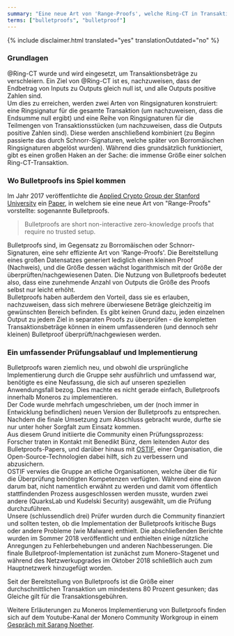 ```yaml
---
summary: "Eine neue Art von 'Range-Proofs', welche Ring-CT in Transaktionen ersetzen, um die gesendeten Beträge zu verschleiern"
terms: ["bulletproofs", "bulletproof"]
---
```


{% include disclaimer.html translated="yes" translationOutdated="no" %}

### Grundlagen

@Ring-CT wurde und wird eingesetzt, um Transaktionsbeträge zu verschleiern. Ein Ziel von @Ring-CT ist es, nachzuweisen, dass der Endbetrag von Inputs zu Outputs gleich null ist, und alle Outputs positive Zahlen sind.  
Um dies zu erreichen, werden zwei Arten von Ringsignaturen konstruiert: eine Ringsignatur für die gesamte Transaktion (um nachzuweisen, dass die Endsumme null ergibt) und eine Reihe von Ringsignaturen für die Teilmengen von Transaktionsstücken (um nachzuweisen, dass die Outputs positive Zahlen sind). Diese werden anschließend kombiniert (zu Beginn passierte das durch Schnorr-Signaturen, welche später von Borromäischen Ringsignaturen abgelöst wurden). 
Während dies grundsätzlich funktioniert, gibt es einen großen Haken an der
Sache: die immense Größe einer solchen Ring-CT-Transaktion.

### Wo Bulletproofs ins Spiel kommen

Im Jahr 2017 veröffentlichte die [Applied Crypto Group der Stanford University](https://crypto.stanford.edu/bulletproofs/) ein [Paper](https://eprint.iacr.org/2017/1066.pdf), in welchem sie eine neue Art von "Range-Proofs" vorstellte: sogenannte Bulletproofs. 

> Bulletproofs are short non-interactive zero-knowledge proofs that require no trusted setup. 

Bulletproofs sind, im Gegensatz zu Borromäischen oder Schnorr-Signaturen, eine sehr effiziente Art von 'Range-Proofs'. Die Bereitstellung eines großen Datensatzes generiert lediglich einen kleinen Proof (Nachweis), und die Größe dessen wächst logarithmisch mit der Größe der überprüften/nachgewiesenen Daten. 
Die Nutzung von Bulletproofs bedeutet also, dass eine zunehmende Anzahl von Outputs die Größe des Proofs selbst nur leicht erhöht.  
Bulletproofs haben außerdem den Vorteil, dass sie es erlauben, nachzuweisen,
dass sich mehrere überwiesene Beträge gleichzeitig im gewünschten Bereich
befinden. Es gibt keinen Grund dazu, jeden einzelnen Output zu jedem Ziel in
separaten Proofs zu überprüfen - die kompletten Transaktionsbeträge können
in einem umfassenderen (und dennoch sehr kleinen) Bulletproof
überprüft/nachgewiesen werden.

### Ein umfassender Prüfungsablauf und Implementierung

Bulletproofs waren ziemlich neu, und obwohl die ursprüngliche Implementierung durch die Gruppe sehr ausführlich und umfassend war, benötigte es eine Neufassung, die sich auf unseren speziellen Anwendungsfall bezog. Dies machte es nicht gerade einfach, Bulletproofs innerhalb Moneros zu implementieren.  
Der Code wurde mehrfach umgeschrieben, um der (noch immer in Entwicklung befindlichen) neuen Version der Bulletproofs zu entsprechen. Nachdem die finale Umsetzung zum Abschluss gebracht wurde, durfte sie nur unter hoher Sorgfalt zum Einsatz kommen.  
Aus diesem Grund initiierte die Community einen Prüfungssprozess: Forscher traten in Kontakt mit Benedikt Bünz, dem leitenden Autor des Bulletproofs-Papers, und darüber hinaus mit [OSTIF](https://ostif.org/), einer Organisation, die Open-Source-Technologien dabei hilft, sich zu verbessern und abzusichern.  
OSTIF verwies die Gruppe an etliche Organisationen, welche über die für die Überprüfung benötigten Kompetenzen verfügten. Während eine davon darum bat, nicht namentlich erwähnt zu werden und damit vom öffentlich stattfindenden Prozess ausgeschlossen werden musste, wurden zwei andere (QuarksLab und Kudelski Security) ausgewählt, um die Prüfung durchzuführen.  
Unsere (schlussendlich drei) Prüfer wurden durch die Community finanziert
und sollten testen, ob die Implementation der Bulletproofs kritische Bugs
oder andere Probleme (wie Malware) enthielt.  Die abschließenden Berichte
wurden im Sommer 2018 veröffentlicht und enthielten einige nützliche
Anregungen zu Fehlerbehebungen und anderen Nachbesserungen. Die finale
Bulletproof-Implementation ist zunächst zum Monero-Stagenet und während des
Netzwerkupgrades im Oktober 2018 schließlich auch zum Hauptnetzwerk
hinzugefügt worden.

Seit der Bereitstellung von Bulletproofs ist die Größe einer
durchschnittlichen Transaktion um mindestens 80 Prozent gesunken; das
Gleiche gilt für die Transaktionsgebühren.

Weitere Erläuterungen zu Moneros Implementierung von Bulletproofs finden
sich auf dem Youtube-Kanal der Monero Community Workgroup in einem [Gespräch
mit Sarang Noether](https://www.youtube.com/watch?v=6lEWqIMLzUU).
